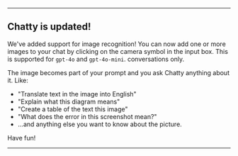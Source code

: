 ----

## Chatty is updated! 

We've added support for image recognition! You can now add one or more images to your
chat by clicking on the camera symbol in the input box. This is supported for `gpt-4o` and `gpt-4o-mini`.
conversations only. 

The image becomes part of your prompt and you ask Chatty anything about it. Like:
- "Translate text in the image into English"
- "Explain what this diagram means"
- "Create a table of the text this image"
- "What does the error in this screenshot mean?"
- ...and anything else you want to know about the picture.

Have fun!

----
